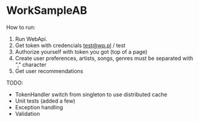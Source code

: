 # WorkSampleAB

How to run:
1. Run WebApi. 
2. Get token with credencials test@wp.pl / test
3. Authorize yourself with token you got (top of a page)
4. Create user preferences, artists, songs, genres must be separated with "," character
5. Get user recommendations

TODO:
- TokenHandler switch from singleton to use distributed cache
- Unit tests (added a few)
- Exception handling
- Validation

